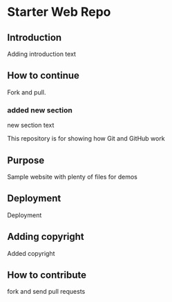 # Starter Web Repo

## Introduction
Adding introduction text

## How to continue
Fork and pull.

### added new section
new section text

This repository is for showing how Git and GitHub work

## Purpose

Sample website with plenty of files for demos

## Deployment
Deployment

## Adding copyright
Added copyright

## How to contribute
fork and send pull requests